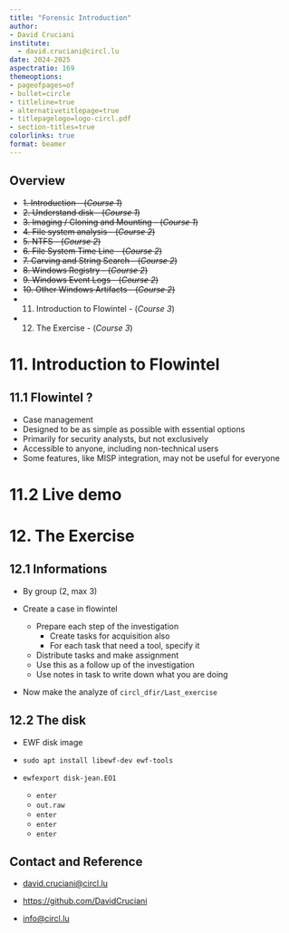 ```yaml
---
title: "Forensic Introduction"
author:
- David Cruciani
institute:
  - david.cruciani@circl.lu
date: 2024-2025
aspectratio: 169
themeoptions:
- pageofpages=of
- bullet=circle
- titleline=true
- alternativetitlepage=true
- titlepagelogo=logo-circl.pdf
- section-titles=true
colorlinks: true
format: beamer
---
```


## Overview

- ~~1. Introduction - (*Course 1*)~~
- ~~2. Understand disk - (*Course 1*)~~
- ~~3. Imaging / Cloning and Mounting - (*Course 1*)~~
- ~~4. File system analysis - (*Course 2*)~~
- ~~5. NTFS - (*Course 2*)~~
- ~~6. File System Time Line - (*Course 2*)~~
- ~~7. Carving and String Search - (*Course 2*)~~
- ~~8. Windows Registry - (*Course 2*)~~
- ~~9. Windows Event Logs - (*Course 2*)~~
- ~~10. Other Windows Artifacts - (*Course 2*)~~
- 11. Introduction to Flowintel - (*Course 3*)
- 12. The Exercise - (*Course 3*)

# 11. Introduction to Flowintel
## 11.1 Flowintel ?
- Case management
- Designed to be as simple as possible with essential options
- Primarily for security analysts, but not exclusively
- Accessible to anyone, including non-technical users
- Some features, like MISP integration, may not be useful for everyone

# 11.2 Live demo

# 12. The Exercise
## 12.1 Informations
- By group (2, max 3)
- Create a case in flowintel
    - Prepare each step of the investigation
        - Create tasks for acquisition also
        - For each task that need a tool, specify it
    - Distribute tasks and make assignment
    - Use this as a follow up of the investigation
    - Use notes in task to write down what you are doing

- Now make the analyze of `circl_dfir/Last_exercise`

## 12.2 The disk
- EWF disk image

- `sudo apt install libewf-dev ewf-tools`
- `ewfexport disk-jean.EO1`
    - `enter`
    - `out.raw`
    - `enter`
    - `enter`
    - `enter`


## Contact and Reference
- david.cruciani@circl.lu

- https://github.com/DavidCruciani

- info@circl.lu
